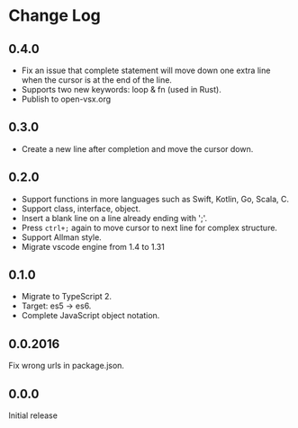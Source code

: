 # Change Log

## 0.4.0

- Fix an issue that complete statement will move down one extra line when the cursor is at the end of the line.
- Supports two new keywords: loop & fn (used in Rust).
- Publish to open-vsx.org

## 0.3.0

- Create a new line after completion and move the cursor down.

## 0.2.0

- Support functions in more languages such as Swift, Kotlin, Go, Scala, C.
- Support class, interface, object.
- Insert a blank line on a line already ending with ';'.
- Press `ctrl+;` again to move cursor to next line for complex structure.
- Support Allman style.
- Migrate vscode engine from 1.4 to 1.31

## 0.1.0

- Migrate to TypeScript 2.
- Target: es5 -> es6.
- Complete JavaScript object notation.

## 0.0.2016

Fix wrong urls in package.json.

## 0.0.0 

Initial release
